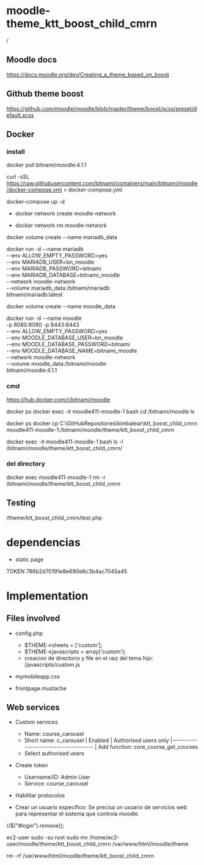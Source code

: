 # moodle-theme_ktt_boost_child_cmrn

/

## Moodle docs

https://docs.moodle.org/dev/Creating_a_theme_based_on_boost


## Github theme boost
https://github.com/moodle/moodle/blob/master/theme/boost/scss/preset/default.scss

## Docker
### install

docker pull bitnami/moodle:4.1.1

curl -sSL https://raw.githubusercontent.com/bitnami/containers/main/bitnami/moodle/docker-compose.yml > docker-compose.yml

docker-compose up -d

* docker network create moodle-network

* docker network rm moodle-network

docker volume create --name mariadb_data

docker run -d --name mariadb \
  --env ALLOW_EMPTY_PASSWORD=yes \
  --env MARIADB_USER=bn_moodle \
  --env MARIADB_PASSWORD=bitnami \
  --env MARIADB_DATABASE=bitnami_moodle \
  --network moodle-network \
  --volume mariadb_data:/bitnami/mariadb \
  bitnami/mariadb:latest

docker volume create --name moodle_data

docker run -d --name moodle \
  -p 8080:8080 -p 8443:8443 \
  --env ALLOW_EMPTY_PASSWORD=yes \
  --env MOODLE_DATABASE_USER=bn_moodle \
  --env MOODLE_DATABASE_PASSWORD=bitnami \
  --env MOODLE_DATABASE_NAME=bitnami_moodle \
  --network moodle-network \
  --volume moodle_data:/bitnami/moodle \
  bitnami/moodle:4.1.1

### cmd

https://hub.docker.com/r/bitnami/moodle

docker ps
docker exec -it moodle411-moodle-1 bash
cd /bitnami/moodle
ls

docker ps
docker cp C:\GitHubRepositories\kimbalear\ktt_boost_child_cmrn moodle411-moodle-1:/bitnami/moodle/theme/ktt_boost_child_cmrn

docker exec -it moodle411-moodle-1 bash
ls -l /bitnami/moodle/theme/ktt_boost_child_cmrn/

### del directory

docker exec moodle411-moodle-1 rm -r /bitnami/moodle/theme/ktt_boost_child_cmrn

## Testing
/theme/ktt_boost_child_cmrn/test.php

# dependencias 
* static page

TOKEN
786b2d70191e8e690e6c3b4ac7045a45

# Implementation
## Files involved
* config.php
  - $THEME->sheets = ['custom'];
  - $THEME->javascripts = array('custom');
  - creacion de directorio y file en el raiz del tema hijo: /javascripts/custom.js

* mymobileapp.css
* frontpage.mustache

## Web services
* Custom services
  - Name: course_carousel
  - Short name: c_carousel
    | Enabled
    | Authorised users only
    |--------------------------------------
    | Add function: core_course_get_courses
  - Select authorised users

* Create token
  - Username/ID: Admin User
  - Service: course_carousel

* Habilitar protocolos
* Crear un usuario especifico: Se precisa un usuario de servicios web para representar el sistema que controla moodle.

//$("#login").remove();

ec2-user
sudo -su root
sudo mv /home/ec2-user/moodle/theme/ktt_boost_child_cmrn /var/www/html/moodle/theme

rm -rf /var/www/html/moodle/theme/ktt_boost_child_cmrn
